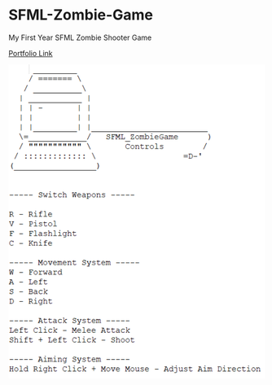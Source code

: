 # SFML-Zombie-Game
My First Year SFML Zombie Shooter Game

[Portfolio Link](https://benpowell.me/C-Projects/SFML_Shooter)


![Controls](https://github.com/BenPowellDev/SFML-Zombie-Game/blob/main/GithubImg/Controls.PNG)
